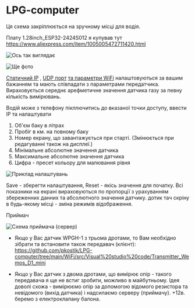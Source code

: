 # LPG-computer

Ця схема закріплюється на зручному місці для водія.

Плату 1.28inch_ESP32-2424S012 я купував тут
https://www.aliexpress.com/item/1005005472711420.html

![Ось так виглядає](gauge.jpg)

![Ще фото](gauge2.jpg)

[Статичний IP](src/networking.h#L19) , [UDP порт](src/networking.h#L23) 
[та параметри WiFi](src/networking.h#L67) налаштовуються за вашим бажанням та мають співпадати з параметрами передатчика.
Вираховується середнє арефметичне значення датчика газу за певну кількість вимірювань.

Водій може з телефону пікллючитись до вказаної точки доступу, ввести IP та налаштувати

1. Об'єм баку в літрах
2. Пробіг в км. на повному баку
3. Номер екрану, що завантажується при старті. (Змінюється при редагуванні також на дисплеї.)
4. Мінімальне абсолютне значення датчика 
5. Максимальне абсолютне значення датчика
6. Цифра - пресет кольору для малювання рівня

![Приклад налаштувань](settings_web_server.jpg) 

Save - зберегти налаштування, Reset - якісь значення для початку.
Всі показники на екрані вираховуються по пропорції з урахуванням збереженних данних та абсолютного значення датчику.
дотик тач скріну в будь-якому місці - зміна режимів відображення.

Приймач

![Схема приймача (сервер)](schematic_assembly.jpg)

* Якщо у Вас датчик WPGH-1 з трьома дротами, то Вам необхідно зібрати та встановити також передавач (клієнт):
https://github.com/pkostik/LPG-computer/tree/main/WiFi/src/Visual%20studio%20code/Transmitter_Wemos_D1_mini

* Якщо у Вас датчик з двома дротами, що вимірює опір - такого передавача я ще не встиг зробити, можливо в майбутньому. 
Ідея доволі схожа - вимірюємо опір за допомогою відомого резистора та невідомого (вихід датчика) і надсилаємо серверу (приймачу).
+12в. беремо з електроклапану балона. 